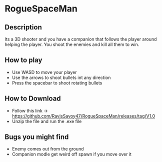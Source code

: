 # RogueSpaceMan

## Description
Its a 3D shooter and you have a companion that follows the player around helping the player. 
You shoot the enemies and kill all them to win.

## How to play
- Use WASD to move your player
- Use the arrows to shoot bullets int any direction
- Press the spacebar to shoot rotating bullets

## How to Download
- Follow this link -> https://github.com/RavisSavoy47/RogueSpaceMan/releases/tag/V1.0
- Unzip the file and run the .exe file

## Bugs you might find
- Enemy comes out from the ground 
- Companion modle get weird off spawn if you move over it
